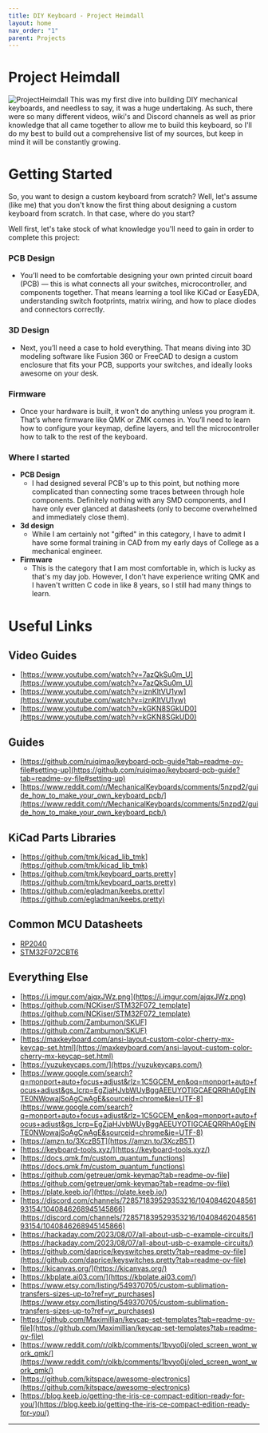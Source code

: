 ```yaml
---
title: DIY Keyboard - Project Heimdall
layout: home
nav_order: "1"
parent: Projects
---
```

# Project Heimdall
<img src="/img/thumbnail-v1.png" alt="ProjectHeimdall"/>
This was my first dive into building DIY mechanical keyboards, and needless to say, it was a huge undertaking. As such, there were so many different videos, wiki's and Discord channels as well as prior knowledge that all came together to allow me to build this keyboard, so I'll do my best to build out a comprehensive list of my sources, but keep in mind it will be constantly growing.

# Getting Started
So, you want to design a custom keyboard from scratch? Well, let's assume (like me) that you don't know the first thing about designing a custom keyboard from scratch. In that case, where do you start?

Well first, let's take stock of what knowledge you'll need to gain in order to complete this project:

### PCB Design
- You’ll need to be comfortable designing your own printed circuit board (PCB) — this is what connects all your switches, microcontroller, and components together. That means learning a tool like KiCad or EasyEDA, understanding switch footprints, matrix wiring, and how to place diodes and connectors correctly.
  
### 3D Design
- Next, you’ll need a case to hold everything. That means diving into 3D modeling software like Fusion 360 or FreeCAD to design a custom enclosure that fits your PCB, supports your switches, and ideally looks awesome on your desk.
  
### Firmware
- Once your hardware is built, it won’t do anything unless you program it. That’s where firmware like QMK or ZMK comes in. You’ll need to learn how to configure your keymap, define layers, and tell the microcontroller how to talk to the rest of the keyboard.

### Where I started
- **PCB Design**
	- I had designed several PCB's up to this point, but nothing more complicated than connecting some traces between through hole components. Definitely nothing with any SMD components, and I have only ever glanced at datasheets (only to become overwhelmed and immediately close them).
- **3d design**
	- While I am certainly not "gifted" in this category, I have to admit I have some formal training in CAD from my early days of College as a mechanical engineer. 
- **Firmware**
	- This is the category that I am most comfortable in, which is lucky as that's my day job. However, I don't have experience writing QMK and I haven't written C code in like 8 years, so I still had many things to learn.

# Useful Links
## Video Guides
- [https://www.youtube.com/watch?v=7azQkSu0m_U](https://www.youtube.com/watch?v=7azQkSu0m_U)
- [https://www.youtube.com/watch?v=iznKltVU1yw](https://www.youtube.com/watch?v=iznKltVU1yw)
- [https://www.youtube.com/watch?v=kGKN8SGkUD0](https://www.youtube.com/watch?v=kGKN8SGkUD0)

## Guides
- [https://github.com/ruiqimao/keyboard-pcb-guide?tab=readme-ov-file#setting-up](https://github.com/ruiqimao/keyboard-pcb-guide?tab=readme-ov-file#setting-up)
- [https://www.reddit.com/r/MechanicalKeyboards/comments/5nzpd2/guide_how_to_make_your_own_keyboard_pcb/](https://www.reddit.com/r/MechanicalKeyboards/comments/5nzpd2/guide_how_to_make_your_own_keyboard_pcb/)

## KiCad Parts Libraries
- [https://github.com/tmk/kicad_lib_tmk](https://github.com/tmk/kicad_lib_tmk)
- [https://github.com/tmk/keyboard_parts.pretty](https://github.com/tmk/keyboard_parts.pretty)
- [https://github.com/egladman/keebs.pretty](https://github.com/egladman/keebs.pretty)

## Common MCU Datasheets
- [RP2040](https://datasheets.raspberrypi.com/rp2040/rp2040-datasheet.pdf?ref=ohmbedded.com)
- [STM32F072CBT6](https://www.st.com/resource/en/datasheet/stm32g474cb.pdf)
## Everything Else
- [https://i.imgur.com/ajqxJWz.png](https://i.imgur.com/ajqxJWz.png)
- [https://github.com/NCKiser/STM32F072_template](https://github.com/NCKiser/STM32F072_template)
- [https://github.com/Zambumon/SKUF](https://github.com/Zambumon/SKUF)
- [https://maxkeyboard.com/ansi-layout-custom-color-cherry-mx-keycap-set.html](https://maxkeyboard.com/ansi-layout-custom-color-cherry-mx-keycap-set.html)
- [https://yuzukeycaps.com/](https://yuzukeycaps.com/)
- [https://www.google.com/search?q=monport+auto+focus+adjust&rlz=1C5GCEM_en&oq=monport+auto+focus+adjust&gs_lcrp=EgZjaHJvbWUyBggAEEUYOTIGCAEQRRhA0gEINTE0NWowajSoAgCwAgE&sourceid=chrome&ie=UTF-8](https://www.google.com/search?q=monport+auto+focus+adjust&rlz=1C5GCEM_en&oq=monport+auto+focus+adjust&gs_lcrp=EgZjaHJvbWUyBggAEEUYOTIGCAEQRRhA0gEINTE0NWowajSoAgCwAgE&sourceid=chrome&ie=UTF-8)
- [https://amzn.to/3XczB5T](https://amzn.to/3XczB5T)
- [https://keyboard-tools.xyz/](https://keyboard-tools.xyz/)
- [https://docs.qmk.fm/custom_quantum_functions](https://docs.qmk.fm/custom_quantum_functions)
- [https://github.com/getreuer/qmk-keymap?tab=readme-ov-file](https://github.com/getreuer/qmk-keymap?tab=readme-ov-file)
- [https://plate.keeb.io/](https://plate.keeb.io/)
- [https://discord.com/channels/728571839529353216/1040846204856193154/1040846268945145866](https://discord.com/channels/728571839529353216/1040846204856193154/1040846268945145866)
- [https://hackaday.com/2023/08/07/all-about-usb-c-example-circuits/](https://hackaday.com/2023/08/07/all-about-usb-c-example-circuits/)
- [https://github.com/daprice/keyswitches.pretty?tab=readme-ov-file](https://github.com/daprice/keyswitches.pretty?tab=readme-ov-file)
- [https://kicanvas.org/](https://kicanvas.org/)
- [https://kbplate.ai03.com/](https://kbplate.ai03.com/)
- [https://www.etsy.com/listing/549370705/custom-sublimation-transfers-sizes-up-to?ref=yr_purchases](https://www.etsy.com/listing/549370705/custom-sublimation-transfers-sizes-up-to?ref=yr_purchases)
- [https://github.com/Maximillian/keycap-set-templates?tab=readme-ov-file](https://github.com/Maximillian/keycap-set-templates?tab=readme-ov-file)
- [https://www.reddit.com/r/olkb/comments/1bvyo0j/oled_screen_wont_work_qmk/](https://www.reddit.com/r/olkb/comments/1bvyo0j/oled_screen_wont_work_qmk/)
- [https://github.com/kitspace/awesome-electronics](https://github.com/kitspace/awesome-electronics)
- [https://blog.keeb.io/getting-the-iris-ce-compact-edition-ready-for-you/](https://blog.keeb.io/getting-the-iris-ce-compact-edition-ready-for-you/)

----
